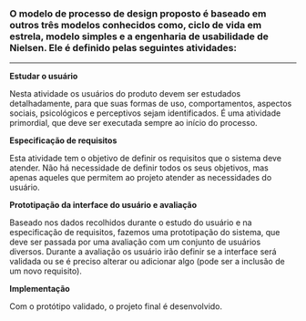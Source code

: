 <h3>O modelo de processo de design proposto é baseado em outros três modelos
conhecidos como, ciclo de vida em estrela, modelo simples e a engenharia de
usabilidade de Nielsen. Ele é definido pelas seguintes atividades:</h3>

<hr>

<b>Estudar o usuário</b>
<p>Nesta atividade os usuários do produto devem ser estudados
detalhadamente, para que suas formas de uso, comportamentos, aspectos sociais,
psicológicos e perceptivos sejam identificados. É uma atividade primordial, que deve
ser executada sempre ao início do processo.<p>

<b>Especificação de requisitos</b>
<p>Esta atividade tem o objetivo de definir os requisitos que o sistema deve
atender. Não há necessidade de definir todos os seus objetivos, mas apenas
aqueles que permitem ao projeto atender as necessidades do usuário.</p>

<b>Prototipação da interface do usuário e avaliação</b>
<p>Baseado nos dados recolhidos durante o estudo do usuário e na
especificação de requisitos, fazemos uma prototipação do sistema, que deve ser
passada por uma avaliação com um conjunto de usuários diversos. Durante a
avaliação os usuário irão definir se a interface será validada ou se é preciso alterar
ou adicionar algo (pode ser a inclusão de um novo requisito).</p>

<b>Implementação</b>
<p>Com o protótipo validado, o projeto final é desenvolvido.</p>
